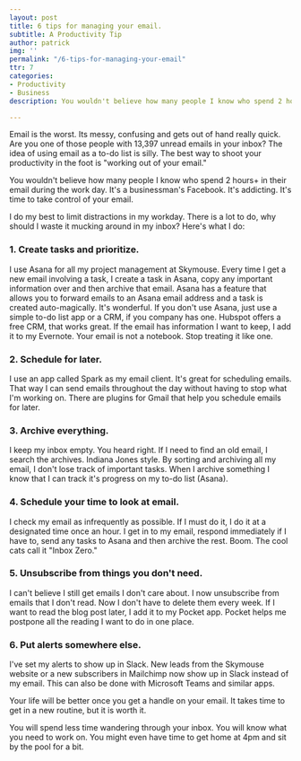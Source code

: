 ```yaml
---
layout: post
title: 6 tips for managing your email.
subtitle: A Productivity Tip
author: patrick
img: ''
permalink: "/6-tips-for-managing-your-email"
ttr: 7
categories:
- Productivity
- Business
description: You wouldn't believe how many people I know who spend 2 hours+ in their email during the work day. It's a businessman's Facebook. It's addicting. It's time to take control of your email.

---
```

Email is the worst. Its messy, confusing and gets out of hand really quick. Are you one of those people with 13,397 unread emails in your inbox? The idea of using email as a to-do list is silly. The best way to shoot your productivity in the foot is "working out of your email."

You wouldn't believe how many people I know who spend 2 hours+ in their email during the work day. It's a businessman's Facebook. It's addicting. It's time to take control of your email.

I do my best to limit distractions in my workday. There is a lot to do, why should I waste it mucking around in my inbox? Here's what I do:

### 1. Create tasks and prioritize.
   I use Asana for all my project management at Skymouse. Every time I get a new email involving a task, I create a task in Asana, copy any important information over and then archive that email. Asana has a feature that allows you to forward emails to an Asana email address and a task is created auto-magically. It's wonderful. If you don't use Asana, just use a simple to-do list app or a CRM, if you company has one. Hubspot offers a free CRM, that works great. If the email has information I want to keep, I add it to my Evernote. Your email is not a notebook. Stop treating it like one.

### 2. Schedule for later.
   I use an app called Spark as my email client. It's great for scheduling emails. That way I can send emails throughout the day without having to stop what I'm working on. There are plugins for Gmail that help you schedule emails for later.

### 3. Archive everything.
   I keep my inbox empty. You heard right. If I need to find an old email, I search the archives. Indiana Jones style. By sorting and archiving all my email, I don't lose track of important tasks. When I archive something I know that I can track it's progress on my to-do list (Asana).

### 4. Schedule your time to look at email.
   I check my email as infrequently as possible. If I must do it, I do it at a designated time once an hour. I get in to my email, respond immediately if I have to, send any tasks to Asana and then archive the rest. Boom. The cool cats call it "Inbox Zero."

### 5. Unsubscribe from things you don't need.
   I can't believe I still get emails I don't care about. I now unsubscribe from emails that I don't read. Now I don't have to delete them every week. If I want to read the blog post later, I add it to my Pocket app. Pocket helps me postpone all the reading I want to do in one place.

### 6. Put alerts somewhere else.
   I've set my alerts to show up in Slack. New leads from the Skymouse website or a new subscribers in Mailchimp now show up in Slack instead of my email.  This can also be done with Microsoft Teams and similar apps.

Your life will be better once you get a handle on your email. It takes time to get in a new routine, but it is worth it.

You will spend less time wandering through your inbox. You will know what you need to work on. You might even have time to get home at 4pm and sit by the pool for a bit.